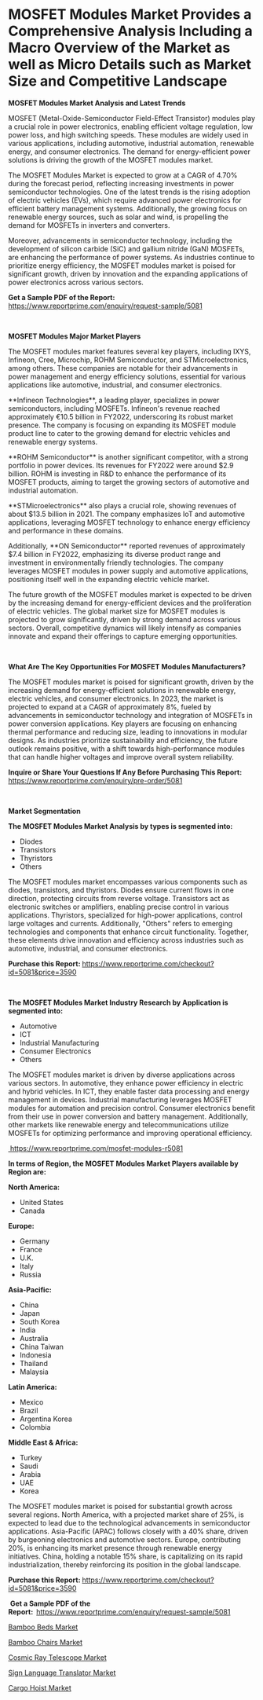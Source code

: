 <p><h1>MOSFET Modules Market Provides a Comprehensive Analysis Including a Macro Overview of the Market as well as Micro Details such as Market Size and Competitive Landscape</h1></p><p><strong>MOSFET Modules Market Analysis and Latest Trends</strong></p>
<p><p>MOSFET (Metal-Oxide-Semiconductor Field-Effect Transistor) modules play a crucial role in power electronics, enabling efficient voltage regulation, low power loss, and high switching speeds. These modules are widely used in various applications, including automotive, industrial automation, renewable energy, and consumer electronics. The demand for energy-efficient power solutions is driving the growth of the MOSFET modules market.</p><p>The MOSFET Modules Market is expected to grow at a CAGR of 4.70% during the forecast period, reflecting increasing investments in power semiconductor technologies. One of the latest trends is the rising adoption of electric vehicles (EVs), which require advanced power electronics for efficient battery management systems. Additionally, the growing focus on renewable energy sources, such as solar and wind, is propelling the demand for MOSFETs in inverters and converters.</p><p>Moreover, advancements in semiconductor technology, including the development of silicon carbide (SiC) and gallium nitride (GaN) MOSFETs, are enhancing the performance of power systems. As industries continue to prioritize energy efficiency, the MOSFET modules market is poised for significant growth, driven by innovation and the expanding applications of power electronics across various sectors.</p></p>
<p><strong>Get a Sample PDF of the Report:&nbsp;</strong> <a href="https://www.reportprime.com/enquiry/request-sample/5081">https://www.reportprime.com/enquiry/request-sample/5081</a></p>
<p>&nbsp;</p>
<p><strong>MOSFET Modules Major Market Players</strong></p>
<p><p>The MOSFET modules market features several key players, including IXYS, Infineon, Cree, Microchip, ROHM Semiconductor, and STMicroelectronics, among others. These companies are notable for their advancements in power management and energy efficiency solutions, essential for various applications like automotive, industrial, and consumer electronics.</p><p>**Infineon Technologies**, a leading player, specializes in power semiconductors, including MOSFETs. Infineon's revenue reached approximately €10.5 billion in FY2022, underscoring its robust market presence. The company is focusing on expanding its MOSFET module product line to cater to the growing demand for electric vehicles and renewable energy systems.</p><p>**ROHM Semiconductor** is another significant competitor, with a strong portfolio in power devices. Its revenues for FY2022 were around $2.9 billion. ROHM is investing in R&D to enhance the performance of its MOSFET products, aiming to target the growing sectors of automotive and industrial automation.</p><p>**STMicroelectronics** also plays a crucial role, showing revenues of about $13.5 billion in 2021. The company emphasizes IoT and automotive applications, leveraging MOSFET technology to enhance energy efficiency and performance in these domains.</p><p>Additionally, **ON Semiconductor** reported revenues of approximately $7.4 billion in FY2022, emphasizing its diverse product range and investment in environmentally friendly technologies. The company leverages MOSFET modules in power supply and automotive applications, positioning itself well in the expanding electric vehicle market.</p><p>The future growth of the MOSFET modules market is expected to be driven by the increasing demand for energy-efficient devices and the proliferation of electric vehicles. The global market size for MOSFET modules is projected to grow significantly, driven by strong demand across various sectors. Overall, competitive dynamics will likely intensify as companies innovate and expand their offerings to capture emerging opportunities.</p></p>
<p>&nbsp;</p>
<p><strong>What Are The Key Opportunities For MOSFET Modules Manufacturers?</strong></p>
<p><p>The MOSFET modules market is poised for significant growth, driven by the increasing demand for energy-efficient solutions in renewable energy, electric vehicles, and consumer electronics. In 2023, the market is projected to expand at a CAGR of approximately 8%, fueled by advancements in semiconductor technology and integration of MOSFETs in power conversion applications. Key players are focusing on enhancing thermal performance and reducing size, leading to innovations in modular designs. As industries prioritize sustainability and efficiency, the future outlook remains positive, with a shift towards high-performance modules that can handle higher voltages and improve overall system reliability.</p></p>
<p><strong>Inquire or Share Your Questions If Any Before Purchasing This Report:</strong> <a href="https://www.reportprime.com/enquiry/pre-order/5081">https://www.reportprime.com/enquiry/pre-order/5081</a></p>
<p>&nbsp;</p>
<p><strong>Market Segmentation</strong></p>
<p><strong>The MOSFET Modules Market Analysis by types is segmented into:</strong></p>
<p><ul><li>Diodes</li><li>Transistors</li><li>Thyristors</li><li>Others</li></ul></p>
<p><p>The MOSFET modules market encompasses various components such as diodes, transistors, and thyristors. Diodes ensure current flows in one direction, protecting circuits from reverse voltage. Transistors act as electronic switches or amplifiers, enabling precise control in various applications. Thyristors, specialized for high-power applications, control large voltages and currents. Additionally, "Others" refers to emerging technologies and components that enhance circuit functionality. Together, these elements drive innovation and efficiency across industries such as automotive, industrial, and consumer electronics.</p></p>
<p><strong>Purchase this Report:&nbsp;</strong><a href="https://www.reportprime.com/checkout?id=5081&price=3590">https://www.reportprime.com/checkout?id=5081&price=3590</a></p>
<p>&nbsp;</p>
<p><strong>The MOSFET Modules Market Industry Research by Application is segmented into:</strong></p>
<p><ul><li>Automotive</li><li>ICT</li><li>Industrial Manufacturing</li><li>Consumer Electronics</li><li>Others</li></ul></p>
<p><p>The MOSFET modules market is driven by diverse applications across various sectors. In automotive, they enhance power efficiency in electric and hybrid vehicles. In ICT, they enable faster data processing and energy management in devices. Industrial manufacturing leverages MOSFET modules for automation and precision control. Consumer electronics benefit from their use in power conversion and battery management. Additionally, other markets like renewable energy and telecommunications utilize MOSFETs for optimizing performance and improving operational efficiency.</p></p>
<p><a href="https://www.reportprime.com/mosfet-modules-r5081">&nbsp;https://www.reportprime.com/mosfet-modules-r5081</a></p>
<p><strong>In terms of Region, the MOSFET Modules Market Players available by Region are:</strong></p>
<p>
    <p> <strong> North America: </strong>
        <ul>
            <li>United States</li>
            <li>Canada</li>
        </ul>
        </p> 
    <p> <strong> Europe: </strong>
        <ul>
            <li>Germany</li>
            <li>France</li>
            <li>U.K.</li>
            <li>Italy</li>
            <li>Russia</li>
        </ul>
        </p> 
    <p> <strong> Asia-Pacific: </strong>
        <ul>
            <li>China</li>
            <li>Japan</li>
            <li>South Korea</li>
            <li>India</li>
            <li>Australia</li>
            <li>China Taiwan</li>
            <li>Indonesia</li>
            <li>Thailand</li>
            <li>Malaysia</li>
        </ul>
        </p> 
    <p> <strong> Latin America: </strong>
        <ul>
            <li>Mexico</li>
            <li>Brazil</li>
            <li>Argentina Korea</li>
            <li>Colombia</li>
        </ul>
        </p> 
    <p> <strong> Middle East & Africa: </strong>
        <ul>
            <li>Turkey</li>
            <li>Saudi</li>
            <li>Arabia</li>
            <li>UAE</li>
            <li>Korea</li>
        </ul>
    </p>
    </p>
<p><p>The MOSFET modules market is poised for substantial growth across several regions. North America, with a projected market share of 25%, is expected to lead due to the technological advancements in semiconductor applications. Asia-Pacific (APAC) follows closely with a 40% share, driven by burgeoning electronics and automotive sectors. Europe, contributing 20%, is enhancing its market presence through renewable energy initiatives. China, holding a notable 15% share, is capitalizing on its rapid industrialization, thereby reinforcing its position in the global landscape.</p></p>
<p><strong>Purchase this Report: </strong><a href="https://www.reportprime.com/checkout?id=5081&price=3590">https://www.reportprime.com/checkout?id=5081&price=3590</a></p>
<p>&nbsp;<strong>Get a Sample PDF of the Report:&nbsp;&nbsp;</strong><a href="https://www.reportprime.com/enquiry/request-sample/5081">https://www.reportprime.com/enquiry/request-sample/5081</a></p>
<p><strong></strong></p>
<p><p><a href="https://issuu.com/reportprime-2/docs/bamboo-beds-market-size-2030.pptx_44e950241da350">Bamboo Beds Market</a></p><p><a href="https://issuu.com/reportprime-2/docs/bamboo-chairs-market-size-2030.pptx_8fa2391295b15a">Bamboo Chairs Market</a></p><p><a href="https://www.linkedin.com/pulse/global-cosmic-ray-telescope-market-opportunities-challenges2024-a8f4f?trackingId=mUfQKER5QvK0XB41%2FQdOZA%3D%3D">Cosmic Ray Telescope Market</a></p><p><a href="https://www.linkedin.com/pulse/global-sign-language-translator-market-analysis-trends-forecasts-3fajf?trackingId=HDY1lbAyQiWmvNJaVWTSKA%3D%3D">Sign Language Translator Market</a></p><p><a href="https://www.linkedin.com/pulse/cargo-hoist-market-research-report-exploring-size-revenue-f9cxc?trackingId=4bqnWoHfRvitRYrjkOYlmQ%3D%3D">Cargo Hoist Market</a></p></p>